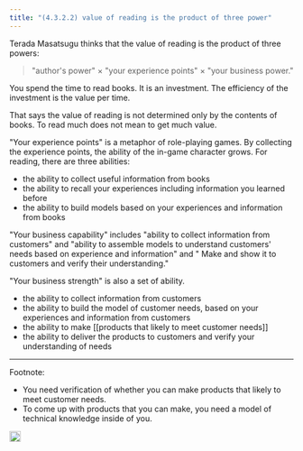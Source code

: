 ```yaml
---
title: "(4.3.2.2) value of reading is the product of three power"
---
```


Terada Masatsugu thinks that the value of reading is the product of three powers:

>  "author's power" × "your experience points" × "your business power."

You spend the time to read books. It is an investment. The efficiency of the investment is the value per time.

That says the value of reading is not determined only by the contents of books. To read much does not mean to get much value.

"Your experience points" is a metaphor of role-playing games. By collecting the experience points, the ability of the in-game character grows. For reading, there are three abilities:

- the ability to collect useful information from books
- the ability to recall your experiences including information you learned before
- the ability to build models based on your experiences and information from books

"Your business capability" includes "ability to collect information from customers" and "ability to assemble models to understand customers' needs based on experience and information" and " Make and show it to customers and verify their understanding."

"Your business strength" is also a set of ability.

- the ability to collect information from customers
- the ability to build the model of customer needs, based on your experiences and information from customers
- the ability to make [[products that likely to meet customer needs]]
- the ability to deliver the products to customers and verify your understanding of needs

---

Footnote:

- You need verification of whether you can make products that likely to meet customer needs.
- To come up with products that you can make, you need a model of technical knowledge inside of you.

<img src='https://scrapbox.io/api/pages/nishio-en/en/icon' alt='en.icon' height="19.5"/>